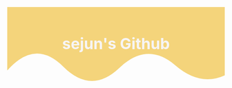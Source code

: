 <!DOCTYPE html>
<html lang="en">
  <head>
    <meta charset="UTF-8" />
    <meta name="viewport" content="width=device-width, initial-scale=1.0" />
    <title>객체를 동적으로 생성, 삽입, 삭제</title>
  </head>
<style>
 .text {
						font-size: 60px;
						font-weight: 700;
						font-family: -apple-system,BlinkMacSystemFont,Segoe UI,Helvetica,Arial,sans-serif,Apple Color Emoji,Segoe UI Emoji;
					}
					.desc {
						font-size: 20px;
						font-weight: 500;
						font-family: -apple-system,BlinkMacSystemFont,Segoe UI,Helvetica,Arial,sans-serif,Apple Color Emoji,Segoe UI Emoji;
					}            
</style>
 
<body>
  <svg xmlns="http://www.w3.org/2000/svg" width="854" height="300" viewBox="0 0 854 300">
    <svg xmlns="http://www.w3.org/2000/svg" viewBox="0 0 854 300">
<path fill="#F4D47B" fill-opacity="1" d="m 0 0 T 0 250 Q 110 125 220 235 T 440 240 T 660 230 T 880 255 T 880 0 z"/>
    </svg>
<text text-anchor="middle" alignment-baseline="middle" x="50%" y="50%" class="text" style="fill:#f7f5f5;" stroke="#none" stroke-width="1">sejun's Github</text>
</svg>
</body>
</html>
